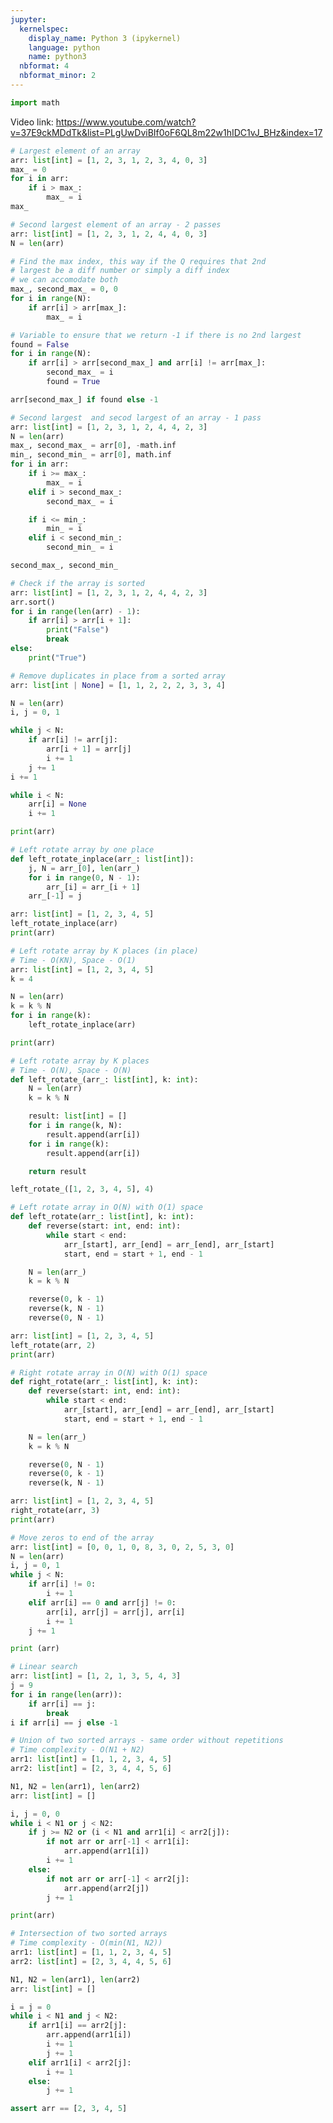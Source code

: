 ```yaml
---
jupyter:
  kernelspec:
    display_name: Python 3 (ipykernel)
    language: python
    name: python3
  nbformat: 4
  nbformat_minor: 2
---
```


<div id="27a4537d" class="cell code">

``` python
import math
```

</div>

<div id="29de74db" class="cell markdown">

Video link:
<https://www.youtube.com/watch?v=37E9ckMDdTk&list=PLgUwDviBIf0oF6QL8m22w1hIDC1vJ_BHz&index=17>

</div>

<div id="8c59ddec" class="cell code">

``` python
# Largest element of an array
arr: list[int] = [1, 2, 3, 1, 2, 3, 4, 0, 3]
max_ = 0
for i in arr:
    if i > max_:
        max_ = i
max_
```

</div>

<div id="c2ef97bb" class="cell code">

``` python
# Second largest element of an array - 2 passes
arr: list[int] = [1, 2, 3, 1, 2, 4, 4, 0, 3]
N = len(arr)

# Find the max index, this way if the Q requires that 2nd 
# largest be a diff number or simply a diff index
# we can accomodate both
max_, second_max_ = 0, 0
for i in range(N):
    if arr[i] > arr[max_]:
        max_ = i

# Variable to ensure that we return -1 if there is no 2nd largest
found = False
for i in range(N):
    if arr[i] > arr[second_max_] and arr[i] != arr[max_]:
        second_max_ = i
        found = True

arr[second_max_] if found else -1
```

</div>

<div id="64ecf17d" class="cell code">

``` python
# Second largest  and secod largest of an array - 1 pass
arr: list[int] = [1, 2, 3, 1, 2, 4, 4, 2, 3]
N = len(arr)
max_, second_max_ = arr[0], -math.inf
min_, second_min_ = arr[0], math.inf
for i in arr:
    if i >= max_:
        max_ = i
    elif i > second_max_:
        second_max_ = i

    if i <= min_:
        min_ = i
    elif i < second_min_:
        second_min_ = i

second_max_, second_min_
```

</div>

<div id="710a5862" class="cell code">

``` python
# Check if the array is sorted
arr: list[int] = [1, 2, 3, 1, 2, 4, 4, 2, 3]
arr.sort()
for i in range(len(arr) - 1):
    if arr[i] > arr[i + 1]:
        print("False")
        break
else:
    print("True")
```

</div>

<div id="41548461" class="cell code" lines_to_next_cell="1">

``` python
# Remove duplicates in place from a sorted array
arr: list[int | None] = [1, 1, 2, 2, 2, 3, 3, 4]

N = len(arr)
i, j = 0, 1

while j < N:
    if arr[i] != arr[j]:
        arr[i + 1] = arr[j]
        i += 1
    j += 1
i += 1

while i < N:
    arr[i] = None
    i += 1

print(arr)
```

</div>

<div id="4db22eb4" class="cell code">

``` python
# Left rotate array by one place
def left_rotate_inplace(arr_: list[int]):
    j, N = arr_[0], len(arr_)
    for i in range(0, N - 1):
        arr_[i] = arr_[i + 1]
    arr_[-1] = j

arr: list[int] = [1, 2, 3, 4, 5]
left_rotate_inplace(arr)
print(arr)
```

</div>

<div id="2517ddfb" class="cell code" lines_to_next_cell="1">

``` python
# Left rotate array by K places (in place)
# Time - O(KN), Space - O(1)
arr: list[int] = [1, 2, 3, 4, 5]
k = 4

N = len(arr)
k = k % N
for i in range(k):
    left_rotate_inplace(arr)

print(arr)
```

</div>

<div id="9e70b54b" class="cell code" lines_to_next_cell="1">

``` python
# Left rotate array by K places 
# Time - O(N), Space - O(N)
def left_rotate_(arr_: list[int], k: int):
    N = len(arr)
    k = k % N

    result: list[int] = []
    for i in range(k, N):
        result.append(arr[i])
    for i in range(k):
        result.append(arr[i])

    return result

left_rotate_([1, 2, 3, 4, 5], 4)
```

</div>

<div id="9c704e76" class="cell code" lines_to_next_cell="1">

``` python
# Left rotate array in O(N) with O(1) space
def left_rotate(arr_: list[int], k: int):
    def reverse(start: int, end: int):
        while start < end:
            arr_[start], arr_[end] = arr_[end], arr_[start]
            start, end = start + 1, end - 1

    N = len(arr_)
    k = k % N

    reverse(0, k - 1)
    reverse(k, N - 1)
    reverse(0, N - 1)

arr: list[int] = [1, 2, 3, 4, 5]
left_rotate(arr, 2)
print(arr)
```

</div>

<div id="10d38f9b" class="cell code">

``` python
# Right rotate array in O(N) with O(1) space
def right_rotate(arr_: list[int], k: int):
    def reverse(start: int, end: int):
        while start < end:
            arr_[start], arr_[end] = arr_[end], arr_[start]
            start, end = start + 1, end - 1

    N = len(arr_)
    k = k % N

    reverse(0, N - 1)
    reverse(0, k - 1)
    reverse(k, N - 1)

arr: list[int] = [1, 2, 3, 4, 5]
right_rotate(arr, 3)
print(arr)
```

</div>

<div id="398a6e6d" class="cell code">

``` python
# Move zeros to end of the array
arr: list[int] = [0, 0, 1, 0, 8, 3, 0, 2, 5, 3, 0]
N = len(arr)
i, j = 0, 1
while j < N:
    if arr[i] != 0:
        i += 1
    elif arr[i] == 0 and arr[j] != 0:
        arr[i], arr[j] = arr[j], arr[i]
        i += 1
    j += 1

print (arr)
```

</div>

<div id="5955b7ea" class="cell code">

``` python
# Linear search
arr: list[int] = [1, 2, 1, 3, 5, 4, 3]
j = 9
for i in range(len(arr)):
    if arr[i] == j:
        break
i if arr[i] == j else -1
```

</div>

<div id="7c8a52b8" class="cell code">

``` python
# Union of two sorted arrays - same order without repetitions
# Time complexity - O(N1 + N2)
arr1: list[int] = [1, 1, 2, 3, 4, 5]
arr2: list[int] = [2, 3, 4, 4, 5, 6]

N1, N2 = len(arr1), len(arr2)
arr: list[int] = []

i, j = 0, 0
while i < N1 or j < N2:
    if j >= N2 or (i < N1 and arr1[i] < arr2[j]):
        if not arr or arr[-1] < arr1[i]:
            arr.append(arr1[i])
        i += 1
    else:
        if not arr or arr[-1] < arr2[j]:
            arr.append(arr2[j])
        j += 1

print(arr)
```

</div>

<div id="25ae4174" class="cell code">

``` python
# Intersection of two sorted arrays
# Time complexity - O(min(N1, N2))
arr1: list[int] = [1, 1, 2, 3, 4, 5]
arr2: list[int] = [2, 3, 4, 4, 5, 6]

N1, N2 = len(arr1), len(arr2)
arr: list[int] = []

i = j = 0
while i < N1 and j < N2:
    if arr1[i] == arr2[j]:
        arr.append(arr1[i])
        i += 1
        j += 1
    elif arr1[i] < arr2[j]:
        i += 1
    else:
        j += 1

assert arr == [2, 3, 4, 5]
```

</div>
